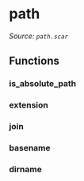 # path

*Source: `path.scar`*

## Functions

### is_absolute_path

### extension

### join

### basename

### dirname

